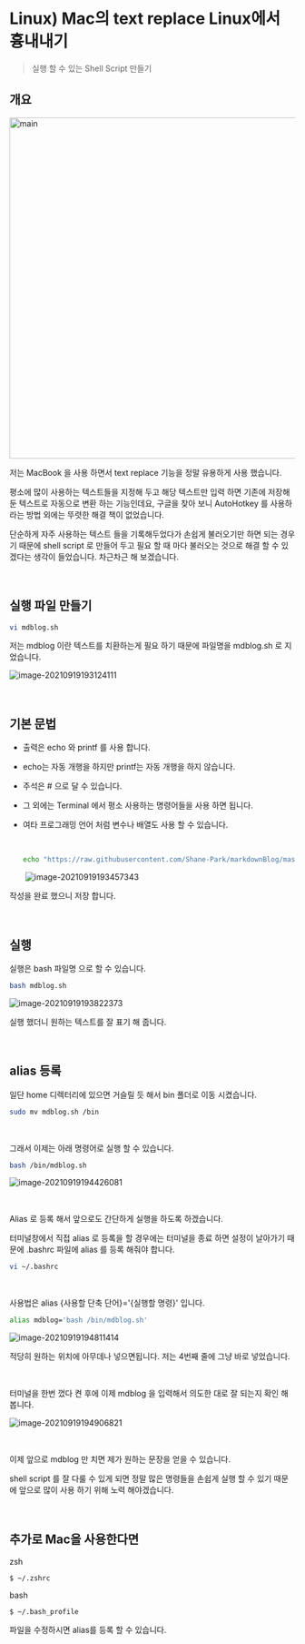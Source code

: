 # Linux)  Mac의 text replace Linux에서 흉내내기

> 실행 할 수 있는 Shell Script 만들기

## 개요

<img src="https://raw.githubusercontent.com/Shane-Park/markdownBlog/master/OS/linux/create-shell-script.assets/image-20210919195440966.webp" width=750 height=600 alt=main>

저는 MacBook 을 사용 하면서 text replace 기능을 정말 유용하게 사용 했습니다.

평소에 많이 사용하는 텍스트들을 지정해 두고 해당 텍스트만 입력 하면 기존에 저장해 둔 텍스트로 자동으로 변환 하는 기능인데요, 구글을 찾아 보니 AutoHotkey 를 사용하라는 방법 외에는 뚜렷한 해결 책이 없었습니다.

단순하게 자주 사용하는 텍스트 들을 기록해두었다가 손쉽게 불러오기만 하면 되는 경우기 때문에 shell script 로 만들어 두고 필요 할 때 마다 불러오는 것으로 해결 할 수 있겠다는 생각이 들었습니다. 차근차근 해 보겠습니다.

​		

## 실행 파일 만들기

```bash
vi mdblog.sh
```



저는 mdblog 이란 텍스트를 치환하는게 필요 하기 때문에 파일명을 mdblog.sh 로 지었습니다.

![image-20210919193124111](https://raw.githubusercontent.com/Shane-Park/markdownBlog/master/OS/linux/create-shell-script.assets/image-20210919193124111.webp)	

​	

## 기본 문법

- 출력은 echo 와 printf 를 사용 합니다.

- echo는 자동 개행을 하지만 printf는 자동 개행을 하지 않습니다.

- 주석은 # 으로 달 수 있습니다.

- 그 외에는 Terminal 에서 평소 사용하는 명령어들을 사용 하면 됩니다.

- 여타 프로그래밍 언어 처럼 변수나 배열도 사용 할 수 있습니다.

  

  ​	

  

  ```bash
  echo "https://raw.githubusercontent.com/Shane-Park/markdownBlog/master/"
  
  ```

  ​	![image-20210919193457343](https://raw.githubusercontent.com/Shane-Park/markdownBlog/master/OS/linux/create-shell-script.assets/image-20210919193457343.webp)

작성을 완료 했으니 저장 합니다.

​		

## 실행

실행은 bash 파일명 으로 할 수 있습니다.

```bash
bash mdblog.sh
```

![image-20210919193822373](https://raw.githubusercontent.com/Shane-Park/markdownBlog/master/OS/linux/create-shell-script.assets/image-20210919193822373.webp)

실행 했더니 원하는 텍스트를 잘 표기 해 줍니다.

​	

## alias 등록

일단 home 디렉터리에 있으면 거슬릴 듯 해서 bin 폴더로 이동 시켰습니다.

```bash
sudo mv mdblog.sh /bin
```

​	

그래서 이제는 아래 명령어로 실행 할 수 있습니다.

```bash
bash /bin/mdblog.sh
```

![image-20210919194426081](https://raw.githubusercontent.com/Shane-Park/markdownBlog/master/OS/linux/create-shell-script.assets/image-20210919194426081.webp)

​	

Alias 로 등록 해서 앞으로도 간단하게 실행을 하도록 하겠습니다.

터미널창에서 직접 alias 로 등록을 할 경우에는 터미널을 종료 하면 설정이 날아가기 때문에 .bashrc 파일에 alias 를 등록 해줘야 합니다.

```bash
vi ~/.bashrc
```

​	

사용법은 alias {사용할 단축 단어}='{실행할 명령}' 입니다.

```bash
alias mdblog='bash /bin/mdblog.sh'
```

![image-20210919194811414](https://raw.githubusercontent.com/Shane-Park/markdownBlog/master/OS/linux/create-shell-script.assets/image-20210919194811414.webp)

적당히 원하는 위치에 아무데나 넣으면됩니다. 저는 4번째 줄에 그냥 바로 넣었습니다.

​		

터미널을 한번 껐다 켠 후에 이제 mdblog 을 입력해서 의도한 대로 잘 되는지 확인 해 봅니다.

![image-20210919194906821](https://raw.githubusercontent.com/Shane-Park/markdownBlog/master/OS/linux/create-shell-script.assets/image-20210919194906821.webp)

​	

이제 앞으로 mdblog 만 치면 제가 원하는 문장을 얻을 수 있습니다.

shell script 를 잘 다룰 수 있게 되면 정말 많은 명령들을 손쉽게 실행 할 수 있기 때문에 앞으로 많이 사용 하기 위해 노력 해야겠습니다.

​		

## 추가로 Mac을 사용한다면

zsh

```
$ ~/.zshrc
```

bash

```
$ ~/.bash_profile
```

파일을 수정하시면 alias를 등록 할 수 있습니다.


